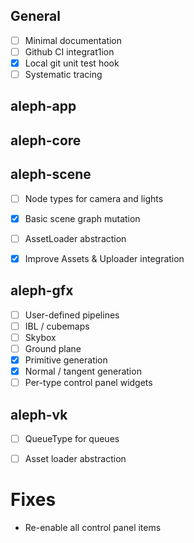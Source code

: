 ## General
- [ ] Minimal documentation
- [ ] Github CI integrat1ion
- [x] Local git unit test hook
- [ ] Systematic tracing

## aleph-app

## aleph-core

## aleph-scene
- [ ] Node types for camera and lights
- [x] Basic scene graph mutation
- [ ] AssetLoader abstraction
- [x] Improve Assets & Uploader integration


## aleph-gfx
- [ ] User-defined pipelines
- [ ] IBL / cubemaps
- [ ] Skybox
- [ ] Ground plane
- [x] Primitive generation
- [x] Normal / tangent generation
- [ ] Per-type control panel widgets

## aleph-vk
- [ ] QueueType for queues

- [ ] Asset loader abstraction

# Fixes
- Re-enable all control panel items